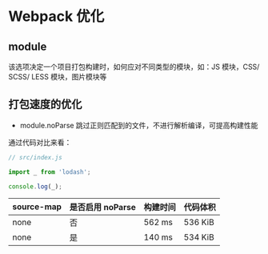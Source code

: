 # Webpack 优化

## module

该选项决定一个项目打包构建时，如何应对不同类型的模块，如：JS 模块，CSS/ SCSS/ LESS 模块，图片模块等

## 打包速度的优化

* module.noParse 跳过正则匹配到的文件，不进行解析编译，可提高构建性能

通过代码对比来看：

```js
// src/index.js

import _ from 'lodash';

console.log(_);
```

| source-map | 是否启用 noParse | 构建时间 | 代码体积 |
| --- | --- | --- | --- |
| none | 否 | 562 ms | 536 KiB |
| none | 是 | 140 ms | 534 KiB |
